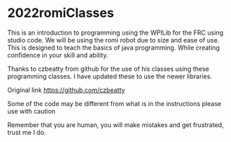 # 2022romiClasses

This is an introduction to programming using the WPILib for the FRC using studio code.  We will be using the romi robot due to size and ease of use.  This is designed to teach the basics of java programming.  While creating confidence in your skill and ability. 



Thanks to czbeatty from github for the use of his classes using these programming classes.  I have updated these to use the newer libraries.

Original link
https://github.com/czbeatty

Some of the code may be different from what is in the instructions please use with caution 

Remember that you are human, you will make mistakes and get frustrated,  trust me I do.

